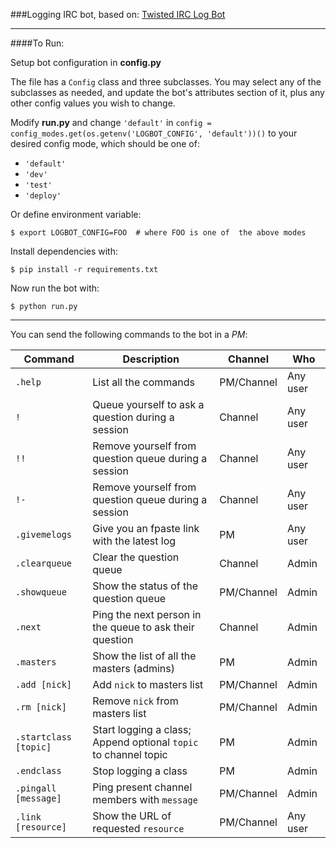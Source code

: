 ###Logging IRC bot, based on: [Twisted IRC Log Bot](http://twistedmatrix.com/documents/current/words/examples/ircLogBot.py)

---

####To Run:

Setup bot configuration in **config.py**

The file has a `Config` class and three subclasses. You may select any
of the subclasses as needed, and update the bot's attributes section of
it, plus any other config values you wish to change.

Modify **run.py** and change `'default'` in `config = config_modes.get(os.getenv('LOGBOT_CONFIG', 'default'))()` to your desired config mode, which should be one of:

* `'default'`
* `'dev'`
* `'test'`
* `'deploy'`

Or define environment variable:

    $ export LOGBOT_CONFIG=FOO  # where FOO is one of  the above modes

Install dependencies with:

    $ pip install -r requirements.txt

Now run the bot with:

    $ python run.py

---

You can send the following commands to the bot in a _PM_:

|Command|Description|Channel|Who|
|---|---|---|---|
|`.help`|List all the commands|PM/Channel|Any user|
|`!`|Queue yourself to ask a question during a session|Channel|Any user|
|`!!`|Remove yourself from question queue during a session|Channel|Any user|
|`!-`|Remove yourself from question queue during a session|Channel|Any user|
|`.givemelogs`|Give you an fpaste link with the latest log|PM|Any user|
|`.clearqueue`|Clear the question queue|Channel|Admin|
|`.showqueue`|Show the status of the question queue|PM/Channel|Admin|
|`.next`|Ping the next person in the queue to ask their question|Channel|Admin|
|`.masters`|Show the list of all the masters (admins)|PM|Admin|
|`.add [nick]`|Add `nick` to masters list|PM/Channel|Admin|
|`.rm [nick]`|Remove `nick` from masters list|PM/Channel|Admin|
|`.startclass [topic]`|Start logging a class; Append optional `topic` to channel topic|PM|Admin|
|`.endclass`|Stop logging a class|PM|Admin|
|`.pingall [message]`|Ping present channel members with `message`|PM/Channel|Admin|
|`.link [resource]`|Show the URL of requested `resource`|PM/Channel|Any user|
